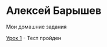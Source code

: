 # Алексей Барышев
Мои домашние задания


[Урок 1](Aleksey1337.github.io/lesson_1/lesson_1
 "Тест") - Тест пройден
